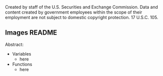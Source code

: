 ﻿Created by staff of the U.S. Securities and Exchange Commission.
Data and content created by government employees within the scope of their employment are not subject to domestic copyright protection. 17 U.S.C. 105.

## Images README
Abstract:

 - Variables
	 - here
 - Functions
	 - here

